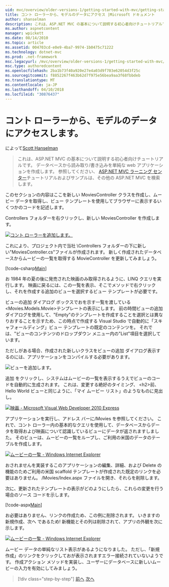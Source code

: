 ```yaml
---
uid: mvc/overview/older-versions-1/getting-started-with-mvc/getting-started-with-mvc-part5
title: コント ローラーから、モデルのデータにアクセス |Microsoft ドキュメント
author: shanselman
description: これは、ASP.NET MVC の基本について説明する初心者向けチュートリアルです。 データベースから読み取り/書き込みする単純な web アプリケーションを作成します。
ms.author: aspnetcontent
manager: wpickett
ms.date: 08/14/2010
ms.topic: article
ms.assetid: 004703cd-e0e9-4ba7-9974-1b0475c71222
ms.technology: dotnet-mvc
ms.prod: .net-framework
msc.legacyurl: /mvc/overview/older-versions-1/getting-started-with-mvc/getting-started-with-mvc-part5
msc.type: authoredcontent
ms.openlocfilehash: 2ba1b73f40a920e27e4a03d9f703e62054d3f25c
ms.sourcegitcommit: f8852267f463b62d7f975e56bea9aa3f68fbbdeb
ms.translationtype: MT
ms.contentlocale: ja-JP
ms.lasthandoff: 04/10/2018
ms.locfileid: "30876437"
---
```

<a name="accessing-your-models-data-from-a-controller"></a>コント ローラーから、モデルのデータにアクセスします。
====================
によって[Scott Hanselman](https://github.com/shanselman)

> これは、ASP.NET MVC の基本について説明する初心者向けチュートリアルです。 データベースから読み取り/書き込みを単純な web アプリケーションを作成します。 参照してください、 [ASP.NET MVC ラーニング センター](../../../index.md)チュートリアルおよびサンプルは、その他の ASP.NET MVC を検索します。


このセクションの内容はここを新しい MoviesController クラスを作成し、ムービー データを取得し、ビュー テンプレートを使用してブラウザーに表示するいくつかのコードを記述します。

Controllers フォルダーを右クリックし、新しい MoviesController を作成します。

[![コント ローラーを追加します。](getting-started-with-mvc-part5/_static/image2.png)](getting-started-with-mvc-part5/_static/image1.png)

これにより、プロジェクト内で当社 \Controllers フォルダーの下に新しい"MoviesController.cs"ファイルが作成されます。 新しく作成されたデータベースからムービーの一覧を取得する MovieController を更新してみましょう。

[!code-csharp[Main](getting-started-with-mvc-part5/samples/sample1.cs)]

お 1984 年の夏の後に発売された映画のみ取得されるように、LINQ クエリを実行します。 映画に戻るには、この一覧を表示、そこでメソッドで右クリックし、それを作成する追加のビューを選択するビュー テンプレートが必要です。

ビューの追加 ダイアログ ボックスでおを示す一覧を渡している&lt;Movies.Models.Movie&gt;テンプレートの表示にします。 前の時間ビューの追加 ダイアログを使用して、"Empty"のテンプレートを作成することを選択とは異なりおすることを示すため、この時点で作成する Visual Studio で自動的に「スキャフォールディング」ビュー テンプレートの既定のコンテンツを。 それでは、"ビューのコンテンツのドロップダウン メニュー内の"List"項目を選択しています。

ただしがある場合、作成された新しいクラスをビューの追加 ダイアログ表示するのには、アプリケーションをコンパイルする必要があります。

![ビューを追加します。](getting-started-with-mvc-part5/_static/image3.png)

追加 をクリックし、システムはムービーの一覧を表示するうえでビューのコードを自動的に生成されます。 これは、変更する絶好のタイミング、 &lt;h2&gt;前、Hello World ビューと同じように、「マイ ムービー リスト」のようなものに見出し。

[![映画 - Microsoft Visual Web Developer 2010 Express](getting-started-with-mvc-part5/_static/image5.png)](getting-started-with-mvc-part5/_static/image4.png)

アプリケーションを実行し、アドレス バーに/Movies を参照してください。 これで、コント ローラー内の基本的なクエリを使用して、データベースからデータを取得および映画について認識しているビューにデータが返されますしました。 そのビューは、ムービーの一覧をループし、ご利用の米国のデータのテーブルを作成します。

[![ムービーの一覧 - Windows Internet Explorer](getting-started-with-mvc-part5/_static/image7.png)](getting-started-with-mvc-part5/_static/image6.png)

おされませんを実装するこのアプリケーションの編集、詳細、および Delete の機能のためご利用の米国 scaffold テンプレートが作成された既定のリンクを必要はありません。 /Movies/Index.aspx ファイルを開き、それらを削除します。

次に、更新されたテンプレートの表示がどのようにしたら、これらの変更を行う場合のソース コードを示します。

[!code-aspx[Main](getting-started-with-mvc-part5/samples/sample2.aspx)]

お必要はありません、リンクの作成ため、この例に削除されます。 いきますの新規作成、次へ であるため! 新機能とその列は削除されて、アプリの外観を次に示します。

[![ムービーの一覧 - Windows Internet Explorer](getting-started-with-mvc-part5/_static/image9.png)](getting-started-with-mvc-part5/_static/image8.png)

ムービー データの単純なリスト表示があるようになりました。 ただし、「新規作成」のリンクをクリックしておが表示されますエラー接続されていないようです。 作成アクション メソッドを実装し、ユーザーにデータベースに新しいムービーの入力を有効にしてみましょう。

> [!div class="step-by-step"]
> [前へ](getting-started-with-mvc-part4.md)
> [次へ](getting-started-with-mvc-part6.md)
